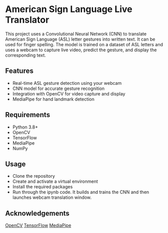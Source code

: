 # American Sign Language Live Translator
This project uses a Convolutional Neural Network (CNN) to translate American Sign Language (ASL) letter gestures into written text. It can be used for finger spelling.
The model is trained on a dataset of ASL letters and uses a webcam to capture live video, predict the gesture, and display the corresponding text.

## Features
- Real-time ASL gesture detection using your webcam
- CNN model for accurate gesture recognition
- Integration with OpenCV for video capture and display
- MediaPipe for hand landmark detection

## Requirements
- Python 3.8+
- OpenCV
- TensorFlow
- MediaPipe
- NumPy

## Usage
- Clone the repository
- Create and activate a virtual environment
- Install the required packages
- Run through the ipynb code. It builds and trains the CNN and then launches webcam translation window.

## Acknowledgements
[OpenCV](https://opencv.org/)
[TensorFlow](https://www.tensorflow.org/)
[MediaPipe](https://ai.google.dev/edge/mediapipe/solutions/guide)
